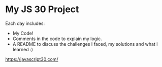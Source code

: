 # My JS 30 Project

Each day includes:

- My Code!
- Comments in the code to explain my logic.
- A README to discuss the challenges I faced, my solutions and what I learned :)

 https://javascript30.com/

